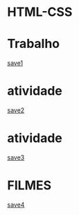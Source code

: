 # HTML-CSS
 <H1>Trabalho</H1>
 <a href="https://paulo1707.github.io/HTML-CSS/2trabalho">save1</a>

<H1>atividade</H1>
 <a href="https://paulo1707.github.io/HTML-CSS/exe001">save2</a>

<H1>atividade</H1>
 <a href="https://paulo1707.github.io/HTML-CSS/exe019">save3</a>

 <H1>FILMES</H1>
 <a href="https://paulo1707.github.io/HTML-CSS/FILMES">save4</a>

 